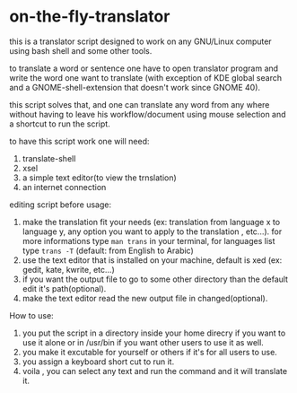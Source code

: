 # on-the-fly-translator

this is a translator script designed to work on any GNU/Linux
computer using bash shell and some other tools.

to translate a word or sentence one have to open translator program
and write the word one want to translate (with exception of KDE global search
and a GNOME-shell-extension that doesn't work since GNOME 40).

this script solves that, and one can translate any word from any where
without having to leave his workflow/document using mouse selection
and a shortcut to run the script.

to have this script work one will need:
1) translate-shell
2) xsel
3) a simple text editor(to view the trnslation)
4) an internet connection


editing script before usage:
1) make the translation fit your needs (ex: translation from language x to language y,
    any option you want to apply to the translation , etc...). for more informations
    type <code>man trans</code> in your terminal, for languages list type <code>trans -T</code> (default: from English to Arabic)
2) use the text editor that is installed on your machine, default is xed (ex: gedit, kate, kwrite, etc...)
3) if you want the output file to go to some other directory than the default edit it's path(optional).
4) make the text editor read the new output file in changed(optional).

How to use:
1) you put the script in a directory inside your home direcry if you want to use it
    alone or in /usr/bin if you want other users to use it as well.
2) you make it excutable for yourself or others if it's for all users to use.
3) you assign a keyboard short cut to run it.
4) voila , you can select any text and run the command and it will translate it.

